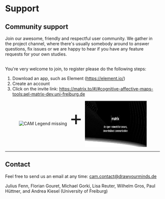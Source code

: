 Support
=====

Community support
------------

<div style="display: inline-block; width:100%;">
Join our awesome, friendly and respectful user community. We gather in the project channel, where there's usually somebody around to answer questions, fix issues or we are happy to hear if you have any feature requests for your own studies.

<br>
<br>

You're very welcome to join, to register please do the following steps:

<ol>
  <li> Download an app, such as Element (<a href="https://element.io/"
      target="_blank">https://element.io/</a>)
    </li>
  <li>Create an account</li>
    <li> Click on the invite link: <a href="https://matrix.to/#/#cognitive-affective-maps-tools:ael-matrix-dev.uni-freiburg.de"
      target="_blank">https://matrix.to/#/#cognitive-affective-maps-tools:ael-matrix-dev.uni-freiburg.de</a>
    </li>
</ol>  
</div>


<div style="display: inline-block; width:40%; text-align: right;">
<img src="https://raw.githubusercontent.com/FennStatistics/CAMtools_documentation/master/docs/media/CAMtools_logo.PNG" alt="CAM Legend missing" style="height:150px; width:200px;" class="centerImg">
</div>
<div style="display: inline-block; width:10%; text-align: center;">
<span style="font-size:66px;">+</span>
</div>
<div style="display: inline-block; width:40%;">
<img src="https://raw.githubusercontent.com/FennStatistics/CAMtools_documentation/master/docs/media/matrix_logo.JPG" alt="Server logo missing" style="height:150px; width:300px; vertical-align: middle" class="centerImg">
</div>



***
Contact
------------

Feel free to send us an email at any time: <cam.contact@drawyourminds.de>

Julius Fenn, Florian Gouret, Michael Gorki, Lisa Reuter, Wilhelm Gros, Paul Hüttner, and Andrea Kiesel (University of Freiburg)
